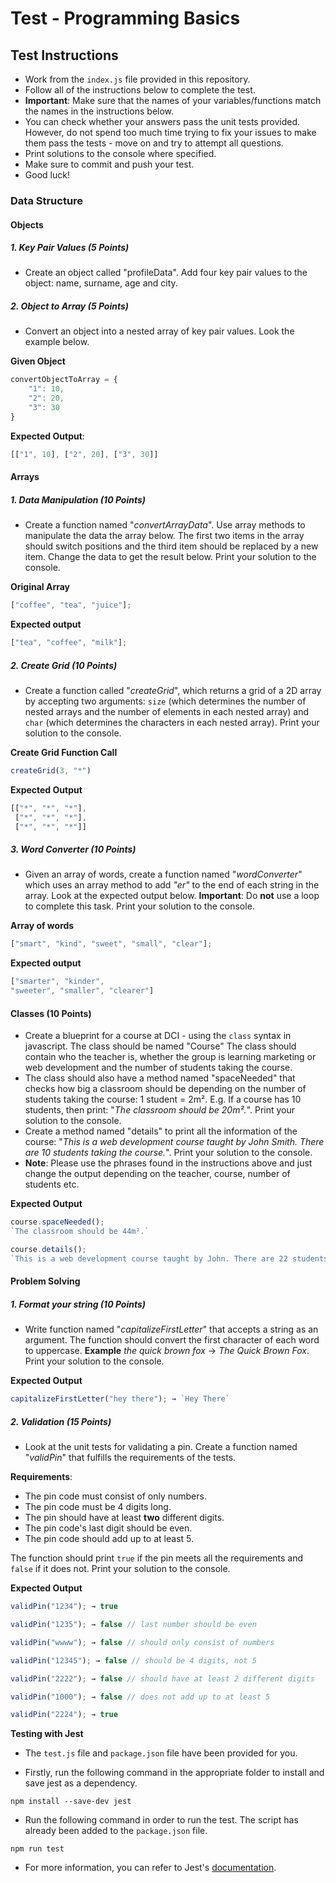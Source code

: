 # Test - Programming Basics

## Test Instructions
* Work from the `index.js` file provided in this repository.
* Follow all of the instructions below to complete the test.
* **Important**: Make sure that the names of your variables/functions match the names in the instructions below.
* You can check whether your answers pass the unit tests provided. However, do not spend too much time trying to fix your issues to make them pass the tests - move on and try to attempt all questions.
* Print solutions to the console where specified.
* Make sure to commit and push your test.
* Good luck!

### Data Structure

#### Objects 
##### 1. Key Pair Values (5 Points)
* Create an object called "profileData". Add four key pair values to the object: name, surname, age and city.

##### 2. Object to Array (5 Points)
* Convert an object into a nested array of key pair values. Look the example below.

**Given Object**
```javascript
convertObjectToArray = {
    "1": 10, 
    "2": 20, 
    "3": 30
}
```
**Expected Output**: 
```javascript
[["1", 10], ["2", 20], ["3", 30]]
```

#### Arrays 

##### 1. Data Manipulation (10 Points)
* Create a function named "_convertArrayData_". Use array methods to manipulate the data the array below. The first two items in the array should switch positions and the third item should be replaced by a new item. Change the data to get the result below. Print your solution to the console.

**Original Array**
```javascript
["coffee", "tea", "juice"];
```
**Expected output**
```javascript
["tea", "coffee", "milk"];
```

##### 2. Create Grid (10 Points)
* Create a function called "_createGrid_", which returns a grid of a 2D array by accepting two arguments: `size` (which determines the number of nested arrays and the number of elements in each nested array) and `char` (which determines the characters in each nested array). Print your solution to the console. 

**Create Grid Function Call**
```javascript
createGrid(3, "*")
```
**Expected Output**
```javascript
[["*", "*", "*"], 
 ["*", "*", "*"], 
 ["*", "*", "*"]]
```

##### 3. Word Converter (10 Points)
* Given an array of words, create a function named "_wordConverter_" which uses an array method to add _"er"_ to the end of each string in the array. Look at the expected output below. **Important**: Do **not** use a loop to complete this task. Print your solution to the console.

**Array of words**
```javascript
["smart", "kind", "sweet", "small", "clear"];
```
**Expected output**
```javascript
["smarter", "kinder", 
"sweeter", "smaller", "clearer"]
```

#### Classes (10 Points)
* Create a blueprint for a course at DCI - using the `class` syntax in javascript. The class should be named "Course" The class should contain who the teacher is, whether the group is learning marketing or web development and the number of students taking the course.
* The class should also have a method named "spaceNeeded" that checks how big a classroom should be depending on the number of students taking the course: 1 student =  2m². E.g. If a course has 10 students, then print: "_The classroom should be 20m²._". Print your solution to the console.
* Create a method named "details" to print all the information of the course: "_This is a web development course taught by John Smith. There are 10 students taking the course._". Print your solution to the console.
* **Note**: Please use the phrases found in the instructions above and just change the output depending on the teacher, course, number of students etc. 

**Expected Output**
```javascript
course.spaceNeeded();
`The classroom should be 44m².`

course.details();
`This is a web development course taught by John. There are 22 students taking the course.`
```

#### Problem Solving 

##### 1. Format your string (10 Points)

* Write function named "_capitalizeFirstLetter_" that accepts a string as an argument. The function should convert the first character of each word to uppercase. **Example** _the quick brown fox_ → _The Quick Brown Fox_. Print your solution to the console.

**Expected Output**
```javascript
capitalizeFirstLetter("hey there"); → `Hey There`
```
##### 2. Validation (15 Points)
* Look at the unit tests for validating a pin. Create a function named "_validPin_" that fulfills the requirements of the tests. 

**Requirements**:
* The pin code must consist of only numbers.
* The pin code must be 4 digits long. 
* The pin should have at least **two** different digits.
* The pin code's last digit should be even.
* The pin code should add up to at least 5. 

The function should print `true` if the pin meets all the requirements and `false` if it does not. Print your solution to the console.

**Expected Output**
```javascript
validPin("1234"); → true

validPin("1235"); → false // last number should be even

validPin("wwww"); → false // should only consist of numbers

validPin("12345"); → false // should be 4 digits, not 5

validPin("2222"); → false // should have at least 2 different digits

validPin("1000"); → false // does not add up to at least 5

validPin("2224"); → true 
```
**Testing with Jest**

* The `test.js` file and `package.json` file have been provided for you.

* Firstly, run the following command in the appropriate folder to install and save jest as a dependency.
```
npm install --save-dev jest
```
* Run the following command in order to run the test. The script has already been added to the `package.json` file.
```
npm run test
```
* For more information, you can refer to Jest's [documentation](https://jestjs.io/docs/en/getting-started).
